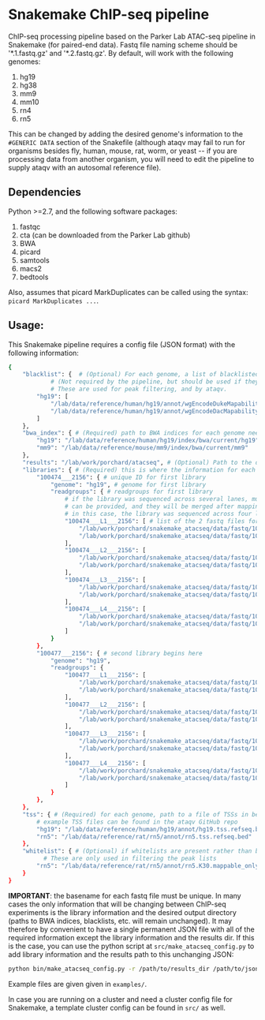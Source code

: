 # Snakemake ChIP-seq pipeline
ChIP-seq processing pipeline based on the Parker Lab ATAC-seq pipeline in Snakemake (for paired-end data).
Fastq file naming scheme should be '\*.1.fastq.gz' and '\*.2.fastq.gz'. By
default, will work with the following genomes:

1. hg19
2. hg38
3. mm9
4. mm10
5. rn4
6. rn5 

This can be changed by adding the desired genome's information to the `#GENERIC DATA`
section of the Snakefile (although ataqv may fail to run for organisms
besides fly, human, mouse, rat, worm, or yeast -- if you are processing data
from another organism, you will need to edit the pipeline to supply ataqv with
an autosomal reference file).

## Dependencies

Python >=2.7, and the following software packages:

1. fastqc
2. cta (can be downloaded from the Parker Lab github)
3. BWA
4. picard
5. samtools
6. macs2
7. bedtools

Also, assumes that picard MarkDuplicates can be called using the syntax: `picard MarkDuplicates ...`.

## Usage:

This Snakemake pipeline requires a config file (JSON format) with the following information:

```bash
{
    "blacklist": {  # (Optional) For each genome, a list of blacklisted regions in bed format
		    # (Not required by the pipeline, but should be used if they are available!!).
		    # These are used for peak filtering, and by ataqv.
        "hg19": [
            "/lab/data/reference/human/hg19/annot/wgEncodeDukeMapabilityRegionsExcludable.bed.gz", 
            "/lab/data/reference/human/hg19/annot/wgEncodeDacMapabilityConsensusExcludable.bed.gz"
        ]
    }, 
    "bwa_index": { # (Required) path to BWA indices for each genome needed
        "hg19": "/lab/data/reference/human/hg19/index/bwa/current/hg19",
        "mm9": "/lab/data/reference/mouse/mm9/index/bwa/current/mm9"
    }, 
    "results": "/lab/work/porchard/atacseq", # (Optional) Path to the directory in which results should be placed (default is current working directory is used)
    "libraries": { # (Required) this is where the information for each library is given
        "100474___2156": { # unique ID for first library
            "genome": "hg19", # genome for first library
            "readgroups": { # readgroups for first library
			    # if the library was sequenced across several lanes, multiple readgroups
			    # can be provided, and they will be merged after mapping and before duplicate marking/filtering
			    # in this case, the library was sequenced across four lanes so four readgroups are provided.
                "100474___L1___2156": [ # list of the 2 fastq files for the first lane
                    "/lab/work/porchard/snakemake_atacseq/data/fastq/100474_L001.1.fastq.gz", 
                    "/lab/work/porchard/snakemake_atacseq/data/fastq/100474_L001.2.fastq.gz"
                ], 
                "100474___L2___2156": [
                    "/lab/work/porchard/snakemake_atacseq/data/fastq/100474_L002.1.fastq.gz", 
                    "/lab/work/porchard/snakemake_atacseq/data/fastq/100474_L002.2.fastq.gz"
                ], 
                "100474___L3___2156": [
                    "/lab/work/porchard/snakemake_atacseq/data/fastq/100474_L003.1.fastq.gz", 
                    "/lab/work/porchard/snakemake_atacseq/data/fastq/100474_L003.2.fastq.gz"
                ], 
                "100474___L4___2156": [
                    "/lab/work/porchard/snakemake_atacseq/data/fastq/100474_L004.1.fastq.gz", 
                    "/lab/work/porchard/snakemake_atacseq/data/fastq/100474_L004.2.fastq.gz"
                ]
            }
        }, 
        "100477___2156": { # second library begins here
            "genome": "hg19", 
            "readgroups": {
                "100477___L1___2156": [
                    "/lab/work/porchard/snakemake_atacseq/data/fastq/100477_L001.1.fastq.gz", 
                    "/lab/work/porchard/snakemake_atacseq/data/fastq/100477_L001.2.fastq.gz"
                ], 
                "100477___L2___2156": [
                    "/lab/work/porchard/snakemake_atacseq/data/fastq/100477_L002.1.fastq.gz", 
                    "/lab/work/porchard/snakemake_atacseq/data/fastq/100477_L002.2.fastq.gz"
                ], 
                "100477___L3___2156": [
                    "/lab/work/porchard/snakemake_atacseq/data/fastq/100477_L003.1.fastq.gz", 
                    "/lab/work/porchard/snakemake_atacseq/data/fastq/100477_L003.2.fastq.gz"
                ], 
                "100477___L4___2156": [
                    "/lab/work/porchard/snakemake_atacseq/data/fastq/100477_L004.1.fastq.gz", 
                    "/lab/work/porchard/snakemake_atacseq/data/fastq/100477_L004.2.fastq.gz"
                ]
            }
        }, 
    }, 
    "tss": { # (Required) for each genome, path to a file of TSSs in bed format (used by ataqv for ATAC-seq quality control)
		# example TSS files can be found in the ataqv GitHub repo
        "hg19": "/lab/data/reference/human/hg19/annot/hg19.tss.refseq.bed", 
        "rn5": "/lab/data/reference/rat/rn5/annot/rn5.tss.refseq.bed"
    }, 
    "whitelist": { # (Optional) if whitelists are present rather than blacklists, they can be provided as well.
		  # These are only used in filtering the peak lists
        "rn5": "/lab/data/reference/rat/rn5/annot/rn5.K30.mappable_only.bed.gz"
    }
}

```

**IMPORTANT**: the basename for each fastq file must be unique. In many cases the
only information that will be changing between ChIP-seq experiments is the
library information and the desired output directory (paths to BWA indices,
blacklists, etc. will remain unchanged). It may therefore by convenient to have
a single permanent JSON file with all of the required information except the
library information and the results dir. If this is the case, you can use the
python script at `src/make_atacseq_config.py` to add library information and the
results path to this unchanging JSON:

```bash
python bin/make_atacseq_config.py -r /path/to/results_dir /path/to/json_with_everything_except_libraries_and_results.json /path/to/json_with_libraries.json
```

Example files are given given in `examples/`.

In case you are running on a cluster and need a cluster config file for
Snakemake, a template cluster config can be found in `src/` as well.
